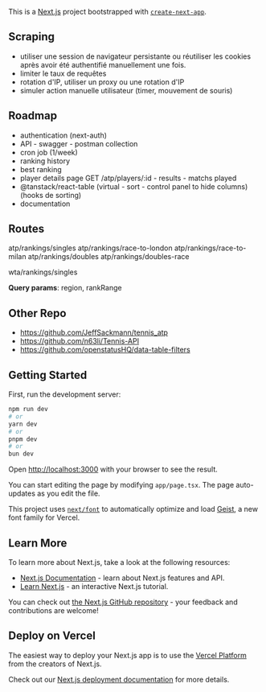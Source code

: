 This is a [Next.js](https://nextjs.org) project bootstrapped with [`create-next-app`](https://nextjs.org/docs/app/api-reference/cli/create-next-app).

## Scraping

- utiliser une session de navigateur persistante ou réutiliser les cookies après avoir été authentifié manuellement une fois.
- limiter le taux de requêtes
- rotation d'IP, utiliser un proxy ou une rotation d'IP
- simuler action manuelle utilisateur (timer, mouvement de souris)

## Roadmap

- authentication (next-auth)
- API - swagger - postman collection
- cron job (1/week)
- ranking history
- best ranking
- player details page GET /atp/players/:id - results - matchs played
- @tanstack/react-table (virtual - sort - control panel to hide columns) (hooks de sorting)
- documentation

## Routes

atp/rankings/singles
atp/rankings/race-to-london
atp/rankings/race-to-milan
atp/rankings/doubles
atp/rankings/doubles-race

wta/rankings/singles

**Query params**: region, rankRange

## Other Repo

- https://github.com/JeffSackmann/tennis_atp
- https://github.com/n63li/Tennis-API
- https://github.com/openstatusHQ/data-table-filters

## Getting Started

First, run the development server:

```bash
npm run dev
# or
yarn dev
# or
pnpm dev
# or
bun dev
```

Open [http://localhost:3000](http://localhost:3000) with your browser to see the result.

You can start editing the page by modifying `app/page.tsx`. The page auto-updates as you edit the file.

This project uses [`next/font`](https://nextjs.org/docs/app/building-your-application/optimizing/fonts) to automatically optimize and load [Geist](https://vercel.com/font), a new font family for Vercel.

## Learn More

To learn more about Next.js, take a look at the following resources:

- [Next.js Documentation](https://nextjs.org/docs) - learn about Next.js features and API.
- [Learn Next.js](https://nextjs.org/learn) - an interactive Next.js tutorial.

You can check out [the Next.js GitHub repository](https://github.com/vercel/next.js) - your feedback and contributions are welcome!

## Deploy on Vercel

The easiest way to deploy your Next.js app is to use the [Vercel Platform](https://vercel.com/new?utm_medium=default-template&filter=next.js&utm_source=create-next-app&utm_campaign=create-next-app-readme) from the creators of Next.js.

Check out our [Next.js deployment documentation](https://nextjs.org/docs/app/building-your-application/deploying) for more details.
